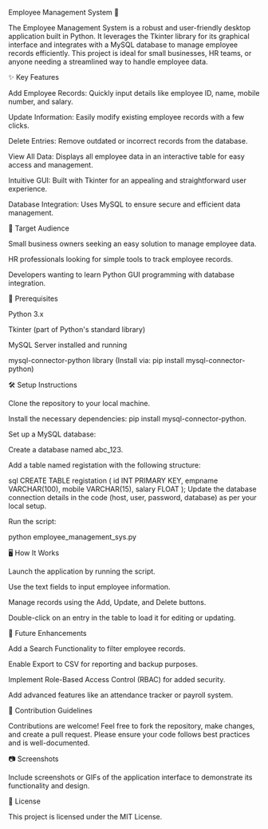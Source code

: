 Employee Management System 🚀

The Employee Management System is a robust and user-friendly desktop application built in Python. It leverages the Tkinter library for its graphical interface and integrates with a MySQL database to manage employee records efficiently. This project is ideal for small businesses, HR teams, or anyone needing a streamlined way to handle employee data.


✨ Key Features

Add Employee Records: Quickly input details like employee ID, name, mobile number, and salary.

Update Information: Easily modify existing employee records with a few clicks.

Delete Entries: Remove outdated or incorrect records from the database.

View All Data: Displays all employee data in an interactive table for easy access and management.

Intuitive GUI: Built with Tkinter for an appealing and straightforward user experience.

Database Integration: Uses MySQL to ensure secure and efficient data management.


🎯 Target Audience

Small business owners seeking an easy solution to manage employee data.

HR professionals looking for simple tools to track employee records.

Developers wanting to learn Python GUI programming with database integration.


🔧 Prerequisites

Python 3.x

Tkinter (part of Python's standard library)

MySQL Server installed and running

mysql-connector-python library (Install via: pip install mysql-connector-python)


🛠️ Setup Instructions

Clone the repository to your local machine.

Install the necessary dependencies: pip install mysql-connector-python.

Set up a MySQL database:

Create a database named abc_123.

Add a table named registation with the following structure:

sql
CREATE TABLE registation (
    id INT PRIMARY KEY,
    empname VARCHAR(100),
    mobile VARCHAR(15),
    salary FLOAT
);
Update the database connection details in the code (host, user, password, database) as per your local setup.


Run the script: 

python employee_management_sys.py


🖥️ How It Works

Launch the application by running the script.

Use the text fields to input employee information.

Manage records using the Add, Update, and Delete buttons.

Double-click on an entry in the table to load it for editing or updating.


🚀 Future Enhancements

Add a Search Functionality to filter employee records.

Enable Export to CSV for reporting and backup purposes.

Implement Role-Based Access Control (RBAC) for added security.

Add advanced features like an attendance tracker or payroll system.


🤝 Contribution Guidelines

Contributions are welcome! Feel free to fork the repository, make changes, and create a pull request. Please ensure your code follows best practices and is well-documented.


📷 Screenshots

Include screenshots or GIFs of the application interface to demonstrate its functionality and design.


📜 License

This project is licensed under the MIT License.
